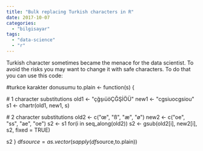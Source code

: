 ```yaml
---
title: "Bulk replacing Turkish characters in R"
date: 2017-10-07
categories: 
  - "bilgisayar"
tags: 
  - "data-science"
  - "r"
---
```


Turkish character sometimes became the menace for the data scientist. To avoid the risks you may want to change it with safe characters. To do that you can use this code:

#turkce karakter donusumu to.plain <- function(s) {

\# 1 character substitutions old1 <- "çğşıüöÇĞŞİÖÜ" new1 <- "cgsiuocgsiou" s1 <- chartr(old1, new1, s)

\# 2 character substitutions old2 <- c("œ", "ß", "æ", "ø") new2 <- c("oe", "ss", "ae", "oe") s2 <- s1 for(i in seq\_along(old2)) s2 <- gsub(old2\[i\], new2\[i\], s2, fixed = TRUE)

s2 } df$source=as.vector(sapply(df$source,to.plain))

